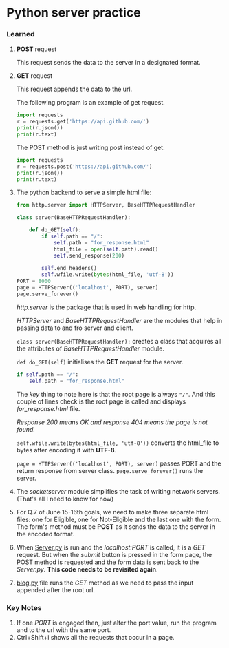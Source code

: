 # Python server practice

### Learned

1. __POST__ request

    This request sends the data to the server in a designated format.
2. __GET__ request

    This request appends the data to the url.

    The following program is an example of get request.
    ```python
    import requests
    r = requests.get('https://api.github.com/')
    print(r.json())
    print(r.text)
    ```
    The POST method is just writing post instead of get.

    ```python
    import requests
    r = requests.post('https://api.github.com/')
    print(r.json())
    print(r.text)
    ```
3. The python backend to serve a simple html file:
    ```python
    from http.server import HTTPServer, BaseHTTPRequestHandler

    class server(BaseHTTPRequestHandler):

        def do_GET(self):
            if self.path == "/":
                self.path = "for_response.html"
                html_file = open(self.path).read()
                self.send_response(200)
            
            self.end_headers()
            self.wfile.write(bytes(html_file, 'utf-8'))
    PORT = 8000
    page = HTTPServer(('localhost', PORT), server)
    page.serve_forever()
    ```
    _http.server_ is the package that is used in web handling for http.

    _HTTPServer_ and _BaseHTTPRequestHandler_ are the modules that help in passing data to and fro server and client.

    `class server(BaseHTTPRequestHandler):` creates a class that acquires all the attributes of _BaseHTTPRequestHandler_ module.

    `def do_GET(self)` initialises the __GET__ request for the server.

    ```python
    if self.path == "/":
        self.path = "for_response.html"
    ```
    The _key_ thing to note here is that the root page is always `"/"`. And this couple of lines check is the root page is called and displays _for_response.html_ file.

    _Response 200 means OK and response 404 means the page is not found._

    `self.wfile.write(bytes(html_file, 'utf-8'))` converts the html_file to bytes after encoding it with __UTF-8__.
    
    `page = HTTPServer(('localhost', PORT), server)` passes PORT and the return response from server class. `page.serve_forever()` runs the server.
4. The _socketserver_ module simplifies the task of writing network servers. (That's all I need to know for now)
5. For Q.7 of June 15-16th goals, we need to make three separate html files: one for Eligible, one for Not-Eligible and the last one with the form. The form's method must be __POST__ as it sends the data to the server in the encoded format.
6. When [Server.py](https://github.com/bkzzshzz/Python_Practice/blob/master/server_practice/server.py) is run and the _localhost:PORT_ is called, it is a _GET_ request. But when the _submit_ button is pressed in the form page, the POST method is requested and the form data is sent back to the _Server.py_. __This code needs to be revisited again__.
7. [blog.py](https://github.com/bkzzshzz/Python_Practice/blob/master/server_practice/blog/blog.py) file runs the _GET_ method as we need to pass the input appended after the root url. 

### Key Notes

1. If one _PORT_ is engaged then, just alter the port value, run the program and to the url with the same port. 
2. Ctrl+Shift+i shows all the requests that occur in a page. 








